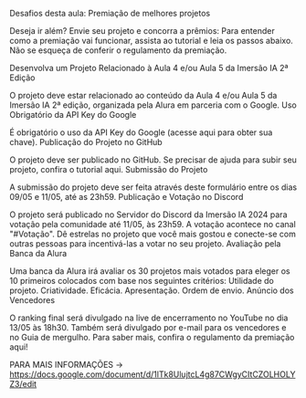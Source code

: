 Desafios desta aula: Premiação de melhores projetos

Deseja ir além? Envie seu projeto e concorra a prêmios:
Para entender como a premiação vai funcionar, assista ao tutorial e leia os passos abaixo. Não se esqueça de conferir o regulamento da premiação.

Desenvolva um Projeto Relacionado à Aula 4 e/ou Aula 5 da Imersão IA 2ª Edição

O projeto deve estar relacionado ao conteúdo da Aula 4 e/ou Aula 5 da Imersão IA 2ª edição, organizada pela Alura em parceria com o Google.
Uso Obrigatório da API Key do Google

É obrigatório o uso da API Key do Google (acesse aqui para obter sua chave).
Publicação do Projeto no GitHub

O projeto deve ser publicado no GitHub. Se precisar de ajuda para subir seu projeto, confira o tutorial aqui.
Submissão do Projeto

A submissão do projeto deve ser feita através deste formulário entre os dias 09/05 e 11/05, até as 23h59.
Publicação e Votação no Discord

O projeto será publicado no Servidor do Discord da Imersão IA 2024 para votação pela comunidade até 11/05, às 23h59.
A votação acontece no canal "#Votação". Dê estrelas no projeto que você mais gostou e conecte-se com outras pessoas para incentivá-las a votar no seu projeto.
Avaliação pela Banca da Alura

Uma banca da Alura irá avaliar os 30 projetos mais votados para eleger os 10 primeiros colocados com base nos seguintes critérios:
Utilidade do projeto.
Criatividade.
Eficácia.
Apresentação.
Ordem de envio.
Anúncio dos Vencedores

O ranking final será divulgado na live de encerramento no YouTube no dia 13/05 às 18h30. Também será divulgado por e-mail para os vencedores e no Guia de mergulho.
Para saber mais, confira o regulamento da premiação aqui!

PARA MAIS INFORMAÇÕES -> https://docs.google.com/document/d/1lTk8UlujtcL4g87CWgyCItCZOLHOLYZ3/edit
